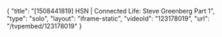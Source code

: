 {
    "title": "[1508441819] HSN | Connected Life: Steve Greenberg Part 1",
    "type": "solo",
    "layout": "iframe-static",
    "videoId": "123178019",
    "url": "\/tvpembed\/123178019"
}
